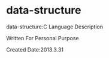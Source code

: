 data-structure
==============

data-structure:C Language Description

Written For Personal Purpose

Created Date:2013.3.31
